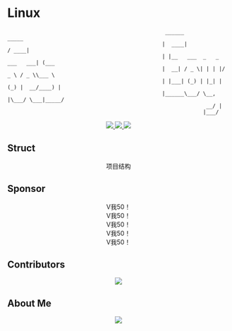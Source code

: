 # Linux

```
                                                  ______                        _____ 
                                                 |  ____|                      / ____|
                                                 | |__   ___  _   _  ___   ___| (___  
                                                 |  __| / _ \| | | |/ _ \ / _ \\___ \ 
                                                 | |___| (_) | |_| | (_) |  __/____) |
                                                 |______\___/ \__, |\___/ \___|_____/ 
                                                               __/ |                  
                                                              |___/                   
```

<div align=center>
  <a href="https://github.com/EoyoeS">
    <img src="https://img.shields.io/badge/EoyoeS-TechnicalXiaobai-important" />
  </a>
  
  <a href="https://github.com/EoyoeS/linux_sys/blob/main/LICENSE.txt">
    <img src="https://img.shields.io/badge/LICENSE-MIT-blueviolet" />
  </a>
  
  <img src="https://img.shields.io/github/stars/catchcodes/linux_sys.svg" />
</div>

## Struct
<div align=center>
  <font>
  项目结构
  </font>
</div>

## Sponsor
<div align=center>
  <font>
  V我50！</br>
  V我50！</br>
  V我50！</br>
  V我50！</br>
  V我50！</br>
  </font>
</div>

## Contributors
<div align=center>
  <a href="https://github.com/EoyoeS/linux_sys/graphs/contributors">
    <img src="https://contrib.rocks/image?repo=Eoyoes/linux_sys" />
  </a>
</div>


## About Me
<div align=center>
  <img src="https://metrics.lecoq.io/EoyoeS?template=classic&isocalendar=1&base=header%2C%20activity%2C%20community%2C%20repositories%2C%20metadata&base.indepth=false&base.hireable=false&base.skip=false&isocalendar=false&isocalendar.duration=half-year&config.timezone=Asia%2FShanghai" />
</div>
